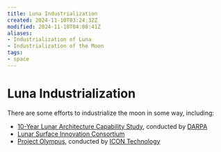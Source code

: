 ```yaml
---
title: Luna Industrialization
created: 2024-11-10T03:24:32Z
modified: 2024-11-10T04:08:41Z
aliases:
- Industrialization of Luna
- Industrialization of the Moon
tags:
- space
---
```


# Luna Industrialization

There are some efforts to industrialize the moon in some way, including:

- [10-Year Lunar Architecture Capability Study](luna-10.md), conducted by [DARPA](darpa.md)
- [Lunar Surface Innovation Consortium](lsic.md)
- [Project Olympus](project-olympus.md), conducted by [ICON Technology](icon-technology.md)
